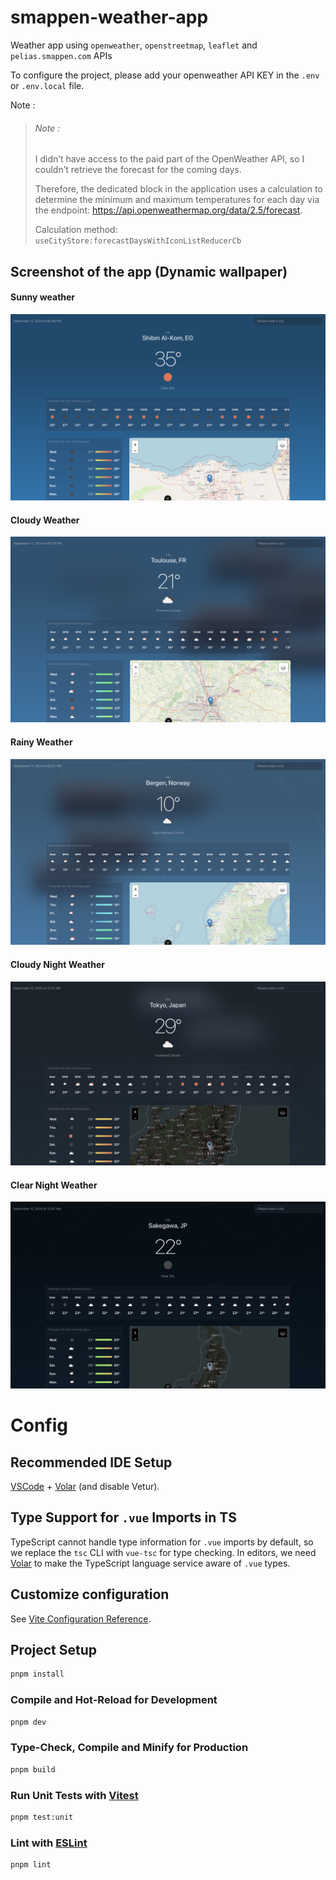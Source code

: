 # smappen-weather-app

Weather app using `openweather`, `openstreetmap`, `leaflet` and `pelias.smappen.com` APIs

To configure the project, please add your openweather API KEY in the `.env` or `.env.local` file.

Note : 
> ###### Note :
> I didn’t have access to the paid part of the OpenWeather API, 
> so I couldn’t retrieve the forecast for the coming days. 
> 
> Therefore, the dedicated block in the application uses a calculation to determine the minimum and maximum temperatures 
> for each day via the endpoint: https://api.openweathermap.org/data/2.5/forecast. 
> 
> Calculation method: `useCityStore:forecastDaysWithIconListReducerCb`


## Screenshot of the app (Dynamic wallpaper)

#### Sunny weather
![Sunny weather](./readme-files/sunny.png)

#### Cloudy Weather
![Cloudy weather](./readme-files/cloudy.png)

#### Rainy Weather
![Rainy Weather](./readme-files/rainy.png)

#### Cloudy Night Weather
![Cloudy Night Weather](./readme-files/cloudy-night.png)

#### Clear Night Weather
![Clear Night Weather](./readme-files/clear-night.png)


# Config

## Recommended IDE Setup

[VSCode](https://code.visualstudio.com/) + [Volar](https://marketplace.visualstudio.com/items?itemName=Vue.volar) (and disable Vetur).

## Type Support for `.vue` Imports in TS

TypeScript cannot handle type information for `.vue` imports by default, so we replace the `tsc` CLI with `vue-tsc` for type checking. In editors, we need [Volar](https://marketplace.visualstudio.com/items?itemName=Vue.volar) to make the TypeScript language service aware of `.vue` types.

## Customize configuration

See [Vite Configuration Reference](https://vitejs.dev/config/).

## Project Setup

```sh
pnpm install
```

### Compile and Hot-Reload for Development

```sh
pnpm dev
```

### Type-Check, Compile and Minify for Production

```sh
pnpm build
```

### Run Unit Tests with [Vitest](https://vitest.dev/)

```sh
pnpm test:unit
```

### Lint with [ESLint](https://eslint.org/)

```sh
pnpm lint
```
